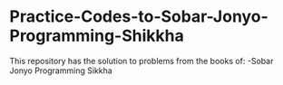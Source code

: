 # Practice-Codes-to-Sobar-Jonyo-Programming-Shikkha
This repository has the solution to problems from the books of:
-Sobar Jonyo Programming Sikkha
